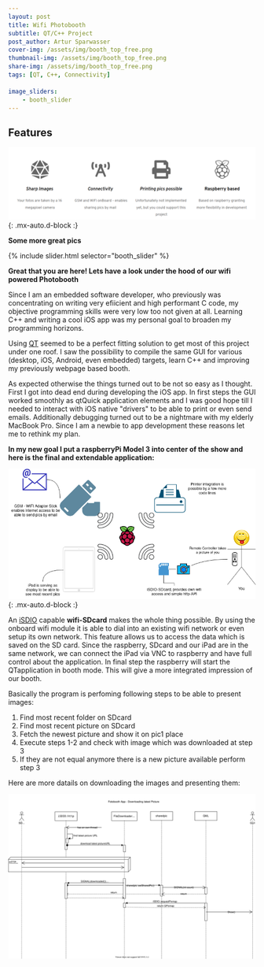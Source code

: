 ```yaml
---
layout: post
title: Wifi Photobooth
subtitle: QT/C++ Project 
post_author: Artur Sparwasser
cover-img: /assets/img/booth_top_free.png
thumbnail-img: /assets/img/booth_top_free.png
share-img: /assets/img/booth_top_free.png
tags: [QT, C++, Connectivity]

image_sliders:
    - booth_slider
---
```


## Features

![booth_features](/assets/img/booth_features.png){: .mx-auto.d-block :}

**Some more great pics**

{% include slider.html selector="booth_slider" %}
    
    
**Great that you are here! Lets have a look under the hood of our wifi powered Photobooth**



Since I am an embedded software developer, who previously was concentrating on writing very efiicient and high performant C code, my objective programming skills were very low too not given at all.
Learning C++ and writing a cool iOS app was my personal goal to broaden my programming horizons.

Using [QT](https://www.qt.io/) seemed to be a perfect fitting solution to get most of this project under one roof. I saw the possibility to compile the same GUI for various (desktop, iOS, Android, even embedded) targets, learn C++ and improving my previously webpage based booth.

As expected otherwise the things turned out to be not so easy as I thought. First I got into dead end during developing the iOS app. In first steps the GUI worked smoothly as qtQuick application elements and I was good hope till I needed to interact with iOS native "drivers" to be able to print or even send emails. Additionally debugging turned out to be a nightmare with my elderly MacBook Pro. Since I am a newbie to app development these reasons let me to rethink my plan.

**In my new goal I put a raspberryPi Model 3 into center of the show and here is the final and extendable application:**

![booth_overview](/assets/img/booth_overview.png){: .mx-auto.d-block :}

An [iSDIO](https://www.sdcard.org/developers/sd-standard-overview/sdio-isdio/wireless-lan-sd/) capable **wifi-SDcard** makes the whole thing possible. By using the onboard wifi module it is able to dial into an existing wifi network or even setup its own network. This feature allows us to access the data which is saved on the SD card. Since the raspberry, SDcard and our iPad are in the same network, we can connect the iPad via VNC to raspberry and have full control about the application. In final step the raspberry will start the QTapplication in booth mode. This will give a more integrated impression of our booth.

Basically the program is perfoming following steps to be able to present images:

1. Find most recent folder on SDcard 
2. Find most recent picture on SDcard
3. Fetch the newest picture and show it on pic1 place
4. Execute steps 1-2 and check with image which was downloaded at step 3
5. If they are not equal anymore there is a new picture available perform step 3 

Here are more datails on downloading the images and presenting them:

![both_download](/assets/img/booth_download.svg)

